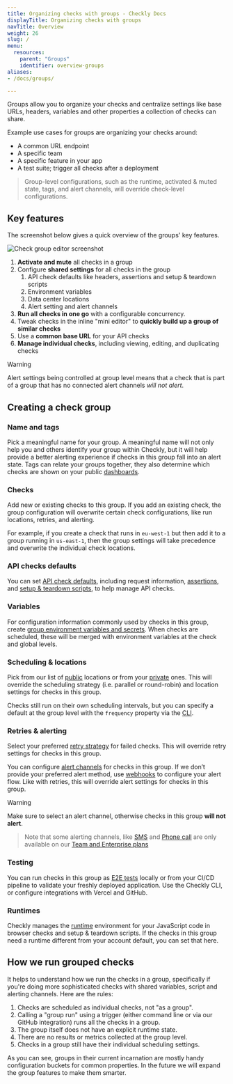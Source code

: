 ```yaml
---
title: Organizing checks with groups - Checkly Docs
displayTitle: Organizing checks with groups
navTitle: Overview
weight: 26
slug: /
menu:
  resources:
    parent: "Groups"
    identifier: overview-groups
aliases:
- /docs/groups/

---
```


Groups allow you to organize your checks and centralize settings like base URLs, headers, variables and other properties
a collection of checks can share. 

Example use cases for groups are organizing your checks around:

- A common URL endpoint
- A specific team
- A specific feature in your app
- A test suite; trigger all checks after a deployment

> Group-level configurations, such as the runtime, activated & muted state, tags, and alert channels, will override check-level configurations. 

## Key features

The screenshot below gives a quick overview of the groups' key features.

![Check group editor screenshot](/docs/images/groups/group-editor.png)

1. **Activate and mute** all checks in a group
2. Configure **shared settings** for all checks in the group
    1. API check defaults like headers, assertions and setup & teardown scripts
    2. Environment variables
    3. Data center locations
    4. Alert setting and alert channels
3. **Run all checks in one go** with a configurable concurrency.
4. Tweak checks in the inline "mini editor" to **quickly build up a group of similar checks**
5. Use a **common base URL** for your API checks
6. **Manage individual checks**, including viewing, editing, and duplicating checks

> [!WARNING]
> Alert settings being controlled at group level means that a check that is part of a group that has no connected alert channels *will not alert*.

## Creating a check group

### Name and tags
Pick a meaningful name for your group. A meaningful name will not only help you and others identify your group within Checkly, but it will help provide a better alerting experience if checks in this group fall into an alert state. Tags can relate your groups together, they also determine which checks are shown on your public [dashboards](/docs/dashboards/).  

### Checks
Add new or existing checks to this group. If you add an existing check, the group configuration will overwrite certain check configurations, like run locations, retries, and alerting. 

For example, if you create a check that runs in `eu-west-1` but then add it to a group running in `us-east-1`, then the group settings will take precedence and overwrite the individual check locations. 

### API checks defaults
You can set [API check defaults](/docs/groups/api-check-defaults/), including request information, [assertions](/docs/api-checks/assertions/), and [setup & teardown scripts](/docs/api-checks/setup-teardown-scripts/), to help manage API checks.

### Variables
For configuration information commonly used by checks in this group, create [group environment variables and secrets](/docs/groups/variables/). When checks are scheduled, these will be merged with environment variables at the check and global levels.

### Scheduling & locations
Pick from our list of [public](/docs/monitoring/global-locations/) locations or from your [private](/docs/private-locations/) ones. This will override the scheduling strategy (i.e. parallel or round-robin) and location settings for checks in this group. 

Checks still run on their own scheduling intervals, but you can specify a default at the group level with the `frequency` property via the [CLI](/docs/cli/constructs-reference/#checkgroup).

### Retries & alerting

Select your preferred [retry strategy](/docs/alerting-and-retries/retries/) for failed checks. This will override retry settings for checks in this group.

You can configure [alert channels](/docs/alerting-and-retries/alert-channels/#managing-alert-channels) for checks in this group. If we don’t provide your preferred alert method, use [webhooks](/docs/alerting-and-retries/webhooks/) to configure your alert flow. Like with retries, this will override alert settings for checks in this group.

> [!WARNING]
> Make sure to select an alert channel, otherwise checks in this group **will not alert**.

> Note that some alerting channels, like [SMS](/docs/alerting-and-retries/sms-delivery/) and [Phone call](/docs/alerting-and-retries/phone-calls/) are only available on our [Team and Enterprise plans](/pricing/#features)

### Testing

You can run checks in this group as [E2E tests](/docs/testing) locally or from your CI/CD pipeline to validate your freshly deployed application. Use the Checkly CLI, or configure integrations with Vercel and GitHub.

### Runtimes

Checkly manages the [runtime](/docs/runtimes) environment for your JavaScript code in browser checks and setup & teardown scripts. If the checks in this group need a runtime different from your account default, you can set that here.

## How we run grouped checks

It helps to understand how we run the checks in a group, specifically if you're doing more sophisticated checks with shared
variables, script and alerting channels. Here are the rules:

1. Checks are scheduled as individual checks, not "as a group".
2. Calling a "group run" using a trigger (either command line or via our GitHub integration) runs all the checks in a group.
3. The group itself does not have an explicit runtime state.
4. There are no results or metrics collected at the group level.
5. Checks in a group still have their individual scheduling settings.

As you can see, groups in their current incarnation are mostly handy configuration buckets for common properties. In the 
future we will expand the group features to make them smarter.

